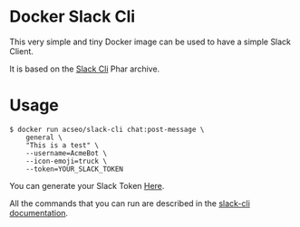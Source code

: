 # Docker Slack Cli

This very simple and tiny Docker image can be used to have a simple Slack Client.

It is based on the [Slack Cli](https://github.com/cleentfaar/slack-cli) Phar archive.


# Usage

```
$ docker run acseo/slack-cli chat:post-message \
    general \
    "This is a test" \
    --username=AcmeBot \
    --icon-emoji=truck \
    --token=YOUR_SLACK_TOKEN
```

You can generate your Slack Token [Here](https://api.slack.com/custom-integrations/legacy-tokens).

All the commands that you can run are described in the [slack-cli documentation](https://github.com/cleentfaar/slack-cli/blob/master/src/CL/SlackCli/Resources/doc/usage.md).
